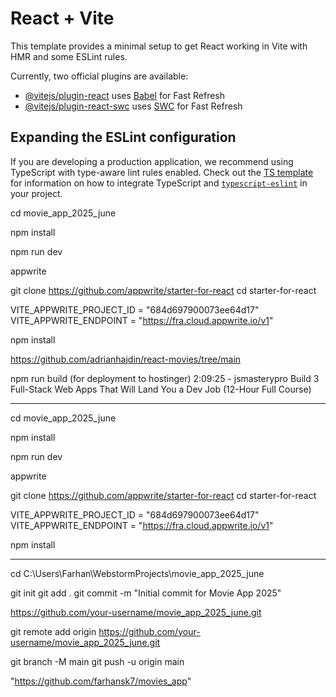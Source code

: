 # React + Vite

This template provides a minimal setup to get React working in Vite with HMR and some ESLint rules.

Currently, two official plugins are available:

- [@vitejs/plugin-react](https://github.com/vitejs/vite-plugin-react/blob/main/packages/plugin-react) uses [Babel](https://babeljs.io/) for Fast Refresh
- [@vitejs/plugin-react-swc](https://github.com/vitejs/vite-plugin-react/blob/main/packages/plugin-react-swc) uses [SWC](https://swc.rs/) for Fast Refresh

## Expanding the ESLint configuration

If you are developing a production application, we recommend using TypeScript with type-aware lint rules enabled. Check out the [TS template](https://github.com/vitejs/vite/tree/main/packages/create-vite/template-react-ts) for information on how to integrate TypeScript and [`typescript-eslint`](https://typescript-eslint.io) in your project.


cd movie_app_2025_june

npm install

npm run dev

appwrite

git clone https://github.com/appwrite/starter-for-react
cd starter-for-react

VITE_APPWRITE_PROJECT_ID = "684d697900073ee64d17"
VITE_APPWRITE_ENDPOINT = "https://fra.cloud.appwrite.io/v1"

npm install 


https://github.com/adrianhajdin/react-movies/tree/main

npm run build (for deployment to hostinger) 2:09:25 - jsmasterypro
Build 3 Full-Stack Web Apps That Will Land You a Dev Job (12-Hour Full Course)

-----
cd movie_app_2025_june

npm install

npm run dev

appwrite

git clone https://github.com/appwrite/starter-for-react
cd starter-for-react

VITE_APPWRITE_PROJECT_ID = "684d697900073ee64d17"
VITE_APPWRITE_ENDPOINT = "https://fra.cloud.appwrite.io/v1"

npm install

-----------------------------------

cd C:\Users\Farhan\WebstormProjects\movie_app_2025_june

git init
git add .
git commit -m "Initial commit for Movie App 2025"


https://github.com/your-username/movie_app_2025_june.git

git remote add origin https://github.com/your-username/movie_app_2025_june.git

git branch -M main
git push -u origin main

"https://github.com/farhansk7/movies_app"

